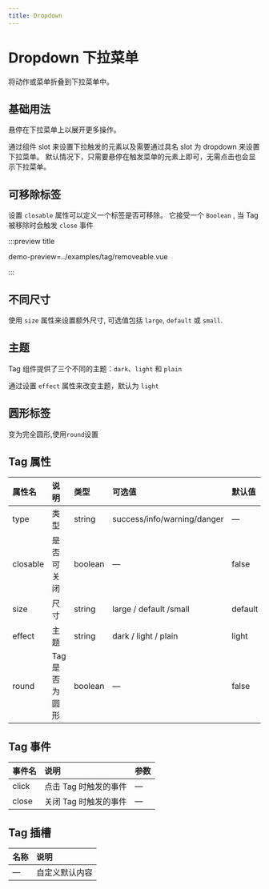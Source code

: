 ```yaml
---
title: Dropdown
---
```


# Dropdown 下拉菜单

将动作或菜单折叠到下拉菜单中。

## 基础用法

悬停在下拉菜单上以展开更多操作。

通过组件 slot 来设置下拉触发的元素以及需要通过具名 slot 为 dropdown 来设置下拉菜单。 默认情况下，只需要悬停在触发菜单的元素上即可，无需点击也会显示下拉菜单。

<preview path="../examples/dropdown/basic.vue" title="" description=""></preview>

## 可移除标签

设置 `closable` 属性可以定义一个标签是否可移除。 它接受一个 `Boolean` , 当 Tag 被移除时会触发 `close` 事件

:::preview title

demo-preview=../examples/tag/removeable.vue

:::

## 不同尺寸

使用 `size` 属性来设置额外尺寸, 可选值包括 `large`, `default` 或 `small`.

<preview path="../examples/tag/size.vue" title="" description=""></preview>

## 主题

Tag 组件提供了三个不同的主题：`dark`、`light` 和 `plain`

通过设置 `effect` 属性来改变主题，默认为 `light`

<preview path="../examples/tag/theme.vue" title="" description=""></preview>

## 圆形标签

变为完全圆形,使用`round`设置

<preview path="../examples/tag/round.vue" title="" description=""></preview>

## Tag 属性

| 属性名   | 说明           | 类型    | 可选值                      | 默认值  |
| :------- | :------------- | :------ | :-------------------------- | :------ |
| type     | 类型           | string  | success/info/warning/danger | —       |
| closable | 是否可关闭     | boolean | —                           | false   |
| size     | 尺寸           | string  | large / default /small      | default |
| effect   | 主题           | string  | dark / light / plain        | light   |
| round    | Tag 是否为圆形 | boolean | —                           | false   |

## Tag 事件

| 事件名 | 说明                  | 参数 |
| :----- | :-------------------- | :--- |
| click  | 点击 Tag 时触发的事件 | —    |
| close  | 关闭 Tag 时触发的事件 | —    |

## Tag 插槽

| 名称 | 说明           |
| :--- | :------------- |
| —    | 自定义默认内容 |
